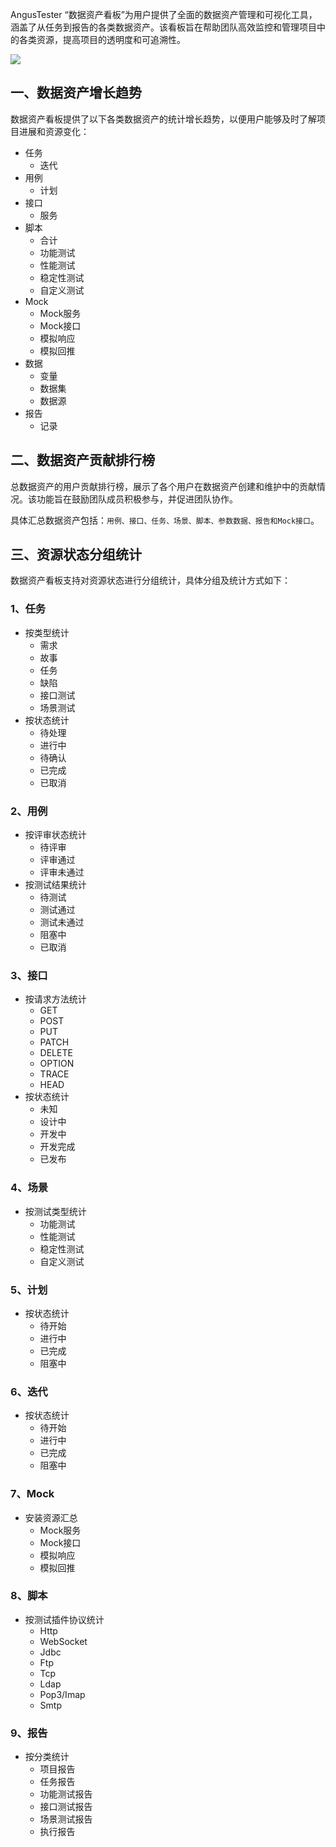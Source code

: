 [//]: # (数据资产看板)

[//]: # (=====)

AngusTester “数据资产看板”为用户提供了全面的数据资产管理和可视化工具，涵盖了从任务到报告的各类数据资产。该看板旨在帮助团队高效监控和管理项目中的各类资源，提高项目的透明度和可追溯性。

![](https://bj-c1-prod-files.xcan.cloud/storage/pubapi/v1/file/kanban-dataassets.png?fid=251751339858591814&fpt=LVMHb1kA2tbYDdTvbrtraZMTOrTipveqEQGdqPmn)

## 一、数据资产增长趋势

数据资产看板提供了以下各类数据资产的统计增长趋势，以便用户能够及时了解项目进展和资源变化：

- 任务
    - 迭代
- 用例
    - 计划
- 接口
    - 服务
- 脚本
    - 合计
    - 功能测试
    - 性能测试
    - 稳定性测试
    - 自定义测试
- Mock
    - Mock服务 
    - Mock接口 
    - 模拟响应 
    - 模拟回推
- 数据
    - 变量
    - 数据集
    - 数据源
- 报告
    - 记录

## 二、数据资产贡献排行榜

总数据资产的用户贡献排行榜，展示了各个用户在数据资产创建和维护中的贡献情况。该功能旨在鼓励团队成员积极参与，并促进团队协作。

具体汇总数据资产包括：`用例、接口、任务、场景、脚本、参数数据、报告和Mock接口`。

## 三、资源状态分组统计

数据资产看板支持对资源状态进行分组统计，具体分组及统计方式如下：

### 1、任务

- 按类型统计
    - 需求
    - 故事
    - 任务
    - 缺陷
    - 接口测试
    - 场景测试
- 按状态统计
    - 待处理
    - 进行中
    - 待确认
    - 已完成
    - 已取消

### 2、用例

- 按评审状态统计
    - 待评审
    - 评审通过
    - 评审未通过
- 按测试结果统计
    - 待测试
    - 测试通过
    - 测试未通过
    - 阻塞中
    - 已取消

### 3、接口

- 按请求方法统计
    - GET
    - POST
    - PUT
    - PATCH
    - DELETE
    - OPTION
    - TRACE
    - HEAD
- 按状态统计
    - 未知
    - 设计中
    - 开发中
    - 开发完成
    - 已发布

### 4、场景

- 按测试类型统计
    - 功能测试
    - 性能测试
    - 稳定性测试
    - 自定义测试

### 5、计划

- 按状态统计
    - 待开始
    - 进行中
    - 已完成
    - 阻塞中

### 6、迭代

- 按状态统计
    - 待开始
    - 进行中
    - 已完成
    - 阻塞中
  
### 7、Mock

- 安装资源汇总
    - Mock服务
    - Mock接口
    - 模拟响应
    - 模拟回推

### 8、脚本

- 按测试插件协议统计
    - Http
    - WebSocket
    - Jdbc
    - Ftp
    - Tcp
    - Ldap
    - Pop3/Imap
    - Smtp

### 9、报告

- 按分类统计
    - 项目报告
    - 任务报告
    - 功能测试报告
    - 接口测试报告
    - 场景测试报告
    - 执行报告

